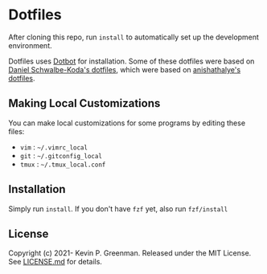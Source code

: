 Dotfiles
========

After cloning this repo, run `install` to automatically set up the development
environment.

Dotfiles uses [Dotbot][dotbot] for installation. Some of these dotfiles were based on [Daniel Schwalbe-Koda's dotfiles][dskoda_dotfiles], which were based on [anishathalye's dotfiles][anish_dotfiles].

Making Local Customizations
---------------------------

You can make local customizations for some programs by editing these files:

* `vim` : `~/.vimrc_local`
* `git` : `~/.gitconfig_local`
* `tmux` : `~/.tmux_local.conf`


Installation
---------------------------

Simply run `install`. If you don't have `fzf` yet, also run `fzf/install`

License
-------

Copyright (c) 2021- Kevin P. Greenman. Released under the MIT License. See
[LICENSE.md][license] for details.

[dotbot]: https://github.com/anishathalye/dotbot
[anish_dotfiles]: https://github.com/anishathalye/dotfiles 
[dskoda_dotfiles]: https://github.com/dskoda/dotfiles  
[license]: LICENSE.md
